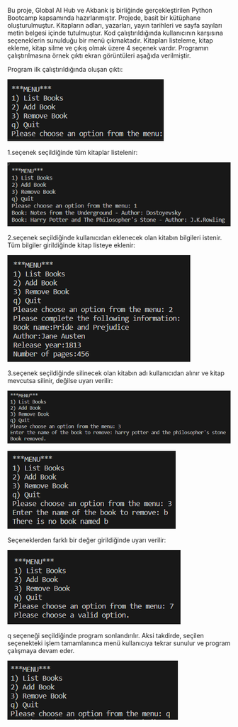 Bu proje, Global AI Hub ve Akbank iş birliğinde gerçekleştirilen Python Bootcamp kapsamında hazırlanmıştır. 
Projede, basit bir kütüphane oluşturulmuştur. Kitapların adları, yazarları, yayın tarihleri ve sayfa sayıları metin belgesi içinde tutulmuştur. Kod çalıştırıldığında kullanıcının karşısına seçeneklerin sunulduğu bir menü çıkmaktadır. Kitapları listeleme, kitap ekleme, kitap silme ve çıkış olmak üzere 4 seçenek vardır. Programın çalıştırılmasına örnek çıktı ekran görüntüleri aşağıda verilmiştir.

Program ilk çalıştırıldığında oluşan çıktı:

![görsel1](Screenshots/1.png)


1.seçenek seçildiğinde tüm kitaplar listelenir:

![görsel2](Screenshots/2_new.png)


2.seçenek seçildiğinde kullanıcıdan eklenecek olan kitabın bilgileri istenir. Tüm bilgiler girildiğinde kitap listeye eklenir:

![görsel3](Screenshots/3.png)


3.seçenek seçildiğinde silinecek olan kitabın adı kullanıcıdan alınır ve kitap mevcutsa silinir, değilse uyarı verilir:

![görsel6](Screenshots/6.png)

![görsel7](Screenshots/7.png)


Seçeneklerden farklı bir değer girildiğinde uyarı verilir:

![görsel4](Screenshots/4.png)


q seçeneği seçildiğinde program sonlandırılır. Aksi takdirde, seçilen seçenekteki işlem tamamlanınca menü kullanıcıya tekrar sunulur ve program çalışmaya devam eder.

![görsel5](Screenshots/5.png)
